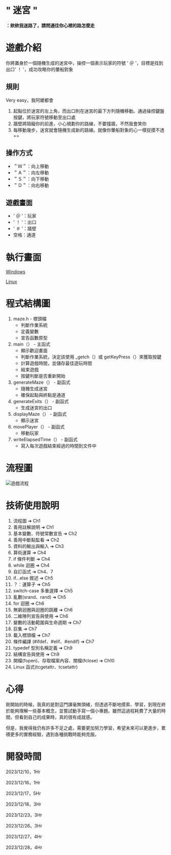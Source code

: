 # **" 迷宮 "**
**：欸欸我迷路了，請問通往你心裡的路怎麼走**

# **遊戲介紹**

你將置身於一個隨機生成的迷宮中，操控一個表示玩家的符號 ' ＠ '，目標是找到出口' ！ '，成功攻略你的暈船對象

## **規則**

Very easy，我阿嬤都會
1. 起點位於迷宮的左上角，而出口則在迷宮的最下方列隨機移動。通過操控鍵盤按鍵，將玩家符號移動至出口處
2. 牆壁將阻礙你的前進，小心規劃你的路線，不要撞牆，不然我會笑你  
3. 每移動幾步，迷宮就會隨機生成新的路線。就像你暈船對象的心一樣捉摸不透 ==

## **操作方式**
- ＂Ｗ＂：向上移動
- ＂Ａ＂：向左移動
- ＂Ｓ＂：向下移動
- ＂Ｄ＂：向右移動

## **遊戲畫面**
- ' ＠ '：玩家
- ' ！ '：出口
- ' ＃ '：牆壁
- 空格：通道

# **執行畫面**
[Windows](https://youtu.be/ux8I6lFOFGY)

[Linux](https://youtu.be/C-y0cTTNfZ4)

# **程式結構圖**
1. maze.h - 標頭檔
   - 判斷作業系統
   - 定義變數
   - 宣告函數原型
2. main（） - 主函式
   - 顯示歡迎畫面  
   - 判斷作業系統，決定該使用 _getch（）或 getKeyPress（）來獲取按鍵
   - 計算遊戲時間，並儲存最佳遊玩時間
   - 結束遊戲
   - 按鍵判斷是否重新開始
3. generateMaze（） - 副函式
   - 隨機生成迷宮
   - 確保起點與終點是通道
4. generateExits（） - 副函式
   - 生成迷宮的出口
5. displayMaze（） - 副函式
   - 顯示迷宮
6. movePlayer（） - 副函式
   - 移動玩家
7. writeElapsedTime（） - 副函式
   - 寫入每次遊戲結束經過的時間到文件中
# **流程圖**
![遊戲流程]()
# **技術使用說明**
1. 流程圖 ➔ Ch1
2. 善用註解說明 ➔ Ch1
3. 基本變數、符號常數宣告 ➔ Ch2
4. 善用中斷點監看 ➔ Ch2
5. 資料的輸出與輸入 ➔ Ch3
6. 算術運算 ➔ Ch4
7. if 條件判斷 ➔ Ch4
8. while 迴圈 ➔ Ch4
9. 自訂函式 ➔ Ch4、7
10. if...else 敘述 ➔ Ch5
11. ？：運算子 ➔ Ch5
12. switch-case 多重選擇 ➔ Ch5
13. 亂數(srand、rand) ➔ Ch5
14. for 迴圈 ➔ Ch6
15. 無窮迴圈與迴圈的跳離 ➔ Ch6
16. 二維陣列宣告與使用 ➔ Ch6
17. 變數的活動範圍與生命週期 ➔ Ch7
18. 巨集 ➔ Ch7
19. 載入標頭檔 ➔ Ch7
20. 條件編譯 (#ifdef、#elif、#endif) ➔ Ch7
21. typedef 型別名稱定義 ➔ Ch9
22. 結構宣告與使用 ➔ Ch9
23. 開檔(fopen)、存取檔案內容、關檔(fclose) ➔ Ch10
24. Linux 函式(tcgetattr、tcsetattr)
# **心得**
剛開始的時候，我真的是對這門課毫無頭緒，但透過不斷地摸索、學習，到現在終於能夠理解一些基本概念，並嘗試動手寫一個小專題。雖然這過程耗費了大量的時間，但看到自己的成果時，真的很有成就感。

但是，我覺得我仍有許多不足之處，需要更加努力學習，希望未來可以更進步，累積更多的實務經驗，遇到各種挑戰時能夠克服。
# **開發時間**
 2023/12/10，1Hr
 
 2023/12/16，1Hr
 
 2023/12/17，5Hr
 
 2023/12/18，3Hr

 2023/12/23，3Hr

 2023/12/26，3Hr

 2023/12/27，4Hr

 2023/12/28，4Hr
